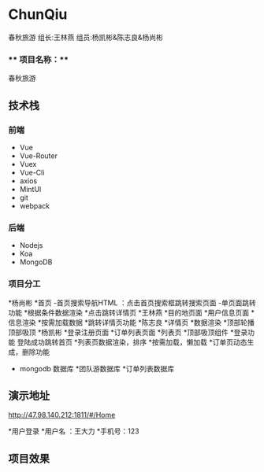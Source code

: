 # ChunQiu
春秋旅游  组长:王林燕   组员:杨凯彬&amp;陈志良&amp;杨尚彬


### ** 项目名称：**
春秋旅游 



## 技术栈

### 前端

- Vue
- Vue-Router
- Vuex
- Vue-Cli
- axios
- MintUI
- git
- webpack

### 后端

- Nodejs
- Koa
- MongoDB

### 项目分工
  *杨尚彬 
      *首页 
            -首页搜索导航HTML ：点击首页搜索框跳转搜索页面
            -单页面跳转功能 
            *根据条件数据渲染 
            *点击跳转详情页 
  *王林燕
      *目的地页面
      *用户信息页面
            *信息渲染
            *按需加载数据
            *跳转详情页功能
  *陈志良
      *详情页
            *数据渲染
            *顶部轮播
            顶部吸顶
  *杨凯彬
      *登录注册页面
      *订单列表页面
      *列表页
      *顶部吸顶组件
            *登录功能  登陆成功跳转首页
            *列表页数据渲染，排序
            *按需加载，懒加载
            *订单页动态生成，删除功能
  * mongodb 数据库
      *团队游数据库
      *订单列表数据库
      
## 演示地址
  http://47.98.140.212:1811/#/Home
  
  *用户登录
      *用户名 ：王大力
      *手机号：123

## 项目效果
